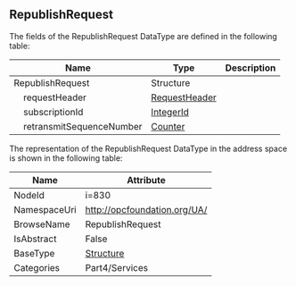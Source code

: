 <!-- datatype -->
## RepublishRequest
  
<!-- end of description -->
The fields of the RepublishRequest DataType are defined in the following table:  

|Name|Type|Description|
|---|---|---|
|RepublishRequest|Structure||
|&nbsp;&nbsp;&nbsp;&nbsp;requestHeader|[RequestHeader](../../../Part4/Services/RequestHeader/readme.md)||
|&nbsp;&nbsp;&nbsp;&nbsp;subscriptionId|[IntegerId](../../../Part4/DataTypes/IntegerId/readme.md)||
|&nbsp;&nbsp;&nbsp;&nbsp;retransmitSequenceNumber|[Counter](../../../Part4/DataTypes/Counter/readme.md)||

The representation of the RepublishRequest DataType in the address space is shown in the following table:  

|Name|Attribute|
|---|---|
|NodeId|i=830|
|NamespaceUri|http://opcfoundation.org/UA/|
|BrowseName|RepublishRequest|
|IsAbstract|False|
|BaseType|[Structure](../../../Part3/DataTypes/Structure/readme.md)|
|Categories|Part4/Services|

